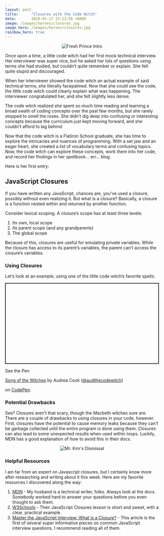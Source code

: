 ```yaml
---
layout: post
title:      "Closures with the Code Witch"
date:       2020-01-17 22:13:56 +0000
image: /images/heroes/closures.jpg
image_hero: /images/heroes/closures.jpg
rainbow_hero: true
---
```



<center>
<img src='https://media.giphy.com/media/OPw0yKa8kVfsJdsXKH/giphy.gif' alt="Fresh Prince Intro"/>
</center>

Once upon a time, a little code witch had her first mock technical interview. Her interviewer was super nice, but he asked her lots of questions using terms she had studied, but couldn’t quite remember or explain. She felt quite stupid and discouraged.

When her interviewer showed the code witch an actual example of said technical terms, she literally facepalmed. Now that she could see the code, the little code witch could clearly explain what was happening. The interviewer congratulated her, and she felt slightly less dense.

The code witch realized she spent so much time reading and learning a broad swath of coding concepts over the past few months, but she rarely stopped to smell the roses. She didn’t dig deep into confusing or interesting concepts because the curriculum just kept moving forward, and she couldn’t afford to lag behind.

Now that the code witch is a Flatiron School graduate, she has time to explore the intricacies and nuances of programming. With a set jaw and an eager heart, she created a list of vocabulary terms and confusing topics. Now, the code witch can explore these concepts, work them into her code, and record her findings in her spellbook… err… blog.

Here is her first entry:

## JavaScript Closures

If you have written any JavaScript, chances are, you’ve used a closure, possibly without even realizing it. But what is a closure? Basically, a closure is a function nested within and returned by another function.

Consider lexical scoping. A closure’s scope has at least three levels:
1. Its own, local scope
2. Its parent scope (and any grandparents)
3. The global scope

Because of this, closures are useful for emulating private variables. While the closure has access to its parent’s variables, the parent can’t access the closure’s variables.


### Using Closures

Let’s look at an example, using one of the little code witch’s favorite spells:

<p class="codepen" data-height="265" data-theme-id="dark" data-default-tab="js,result" data-user="audthecodewitch" data-slug-hash="LYEgjYb" style="height: 265px; box-sizing: border-box; display: flex; align-items: center; justify-content: center; border: 2px solid; margin: 1em 0; padding: 1em;" data-pen-title="Song of the Witches">

  <span>See the Pen <a href="https://codepen.io/audthecodewitch/pen/LYEgjYb">

  Song of the Witches</a> by Audrea Cook (<a href="https://codepen.io/audthecodewitch">@audthecodewitch</a>)

  on <a href="https://codepen.io">CodePen</a>.</span>

</p>

<script async src="https://static.codepen.io/assets/embed/ei.js"></script>


### Potential Drawbacks

See? Closures aren’t that scary, though the Macbeth witches sure are. There are a couple of drawbacks to using closures in your code, however. First, closures have the potential to cause memory leaks because they can’t be garbage collected until the entire program is done using them. Closures can also lead to some unexpected results when used within loops. Luckily, MDN has a good explanation of how to avoid this in their docs.


<center>
<img src='https://media.giphy.com/media/TITNEEVy0Q8aXmAAdF/giphy.gif' alt="Mr. Kim's Dismissal"/>
</center>


### Helpful Resources

I am far from an expert on Javascript closures, but I certainly know more after researching and writing about it this week. Here are my favorite resources I discovered along the way:


1. [MDN](https://developer.mozilla.org/en-US/docs/Web/JavaScript/Closures) - My husband is a technical writer, folks. Always look at the docs. Somebody worked hard to answer your questions before you even thought to ask them.
2. [W3Schools](https://www.w3schools.com/js/js_function_closures.asp) - Their JavaScript Closures lesson is short and sweet, with a clear, practical example.
3. [Master the JavaScript Interview: What is a Closure?](https://medium.com/javascript-scene/master-the-javascript-interview-what-is-a-closure-b2f0d2152b36) - This article is the first of several super informative pieces on common JavaScript interview questions. I recommend reading all of them.
